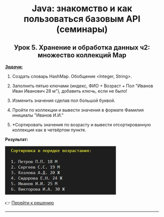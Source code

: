 <center>

# Java: знакомство и как пользоваться базовым API (семинары)

## Урок 5. Хранение и обработка данных ч2: множество коллекций Map

</center>

<u>***Задачи:***</u>

1. Создать словарь HashMap. Обобщение <Integer, String>.

2. Заполнить пятью ключами (индекс, ФИО + Возраст + Пол "Иванов Иван Иванович 28 м"), добавить ключь, если не было!

3. Изменить значения сделав пол большой буквой.

4. Пройти по коллекции и вывести значения в формате Фамилия инициалы "Иванов И.И."

5. *Сортировать значения по возрасту и вывести отсортированную коллекция как в четвёртом пункте.

**Результат:**

<img src="images\Task.jpg" height="158" width="363"/>

:point_right: [Перейти к решению](https://github.com/ANT050/Homework_26.01.2023-Java/blob/main/Task.java "Открыть")

---